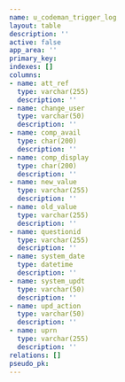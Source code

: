 ```yaml
---
name: u_codeman_trigger_log
layout: table
description: ''
active: false
app_area: ''
primary_key: 
indexes: []
columns:
- name: att_ref
  type: varchar(255)
  description: ''
- name: change_user
  type: varchar(50)
  description: ''
- name: comp_avail
  type: char(200)
  description: ''
- name: comp_display
  type: char(200)
  description: ''
- name: new_value
  type: varchar(255)
  description: ''
- name: old_value
  type: varchar(255)
  description: ''
- name: questionid
  type: varchar(255)
  description: ''
- name: system_date
  type: datetime
  description: ''
- name: system_updt
  type: varchar(50)
  description: ''
- name: upd_action
  type: varchar(50)
  description: ''
- name: uprn
  type: varchar(255)
  description: ''
relations: []
pseudo_pk: 
---
```



